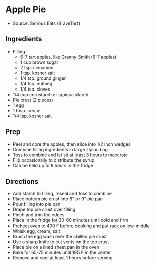 # Apple Pie

- Source: Serious Eats (BraveTart)

## Ingredients

- Filling
  - 6-7 tart apples, like Granny Smith (6-7 apples)
  - 1 cup brown sugar
  - 2 tsp. cinnamon
  - 1 tsp. kosher salt
  - 1/4 tsp. ground ginger
  - 1/4 tsp. nutmeg
  - 1/4 tsp. cloves
- 1/4 cup cornstarch or tapioca starch
- Pie crust (2 pieces)
- 1 egg
- 1 tbsp. cream
- 1/4 tsp. kosher salt

## Prep

- Peel and core the apples, then slice into 1/2 inch wedges
- Combine filling ingredients in large ziploc bag
- Toss to combine and let sit at least 3 hours to macerate
- Flip occasionally to distribute the syrup
- Can be held up to 8 hours in the fridge

## Directions

- Add starch to filling, reseal and toss to combine
- Place bottom pie crust into 8" or 9" pie pan
- Pour filling into pie pan
- Drape top pie crust over filling
- Pinch and trim the edges
- Place in the fridge for 30-60 minutes until cold and firm
- Preheat oven to 400 F before cooking and put rack on low-middle
- Whisk egg, cream, salt
- Brush the egg wash over the chilled pie crust
- Use a sharp knife to cut vents on the top crust
- Place pie on a lined sheet pan in the oven
- Bake for 65-75 minutes until 195 F in the center
- Remove and cool at least 1 hours before serving
